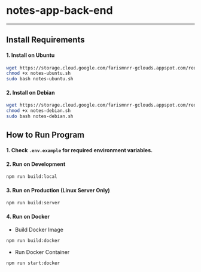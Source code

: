 # notes-app-back-end

---

## Install Requirements

#### 1. Install on Ubuntu
```bash
wget https://storage.cloud.google.com/farismnrr-gclouds.appspot.com/requirements-install/notes-ubuntu.sh
chmod +x notes-ubuntu.sh
sudo bash notes-ubuntu.sh
```

#### 2. Install on Debian
```bash
wget https://storage.cloud.google.com/farismnrr-gclouds.appspot.com/requirements-install/notes-debian.sh
chmod +x notes-debian.sh
sudo bash notes-debian.sh
```

## How to Run Program

#### 1. Check `.env.example` for required environment variables.

#### 2. Run on Development

```bash
npm run build:local
```

#### 3. Run on Production (Linux Server Only)

```bash
npm run build:server
```

#### 4. Run on Docker

-   Build Docker Image

```bash
npm run build:docker
```

-   Run Docker Container

```bash
npm run start:docker
```
